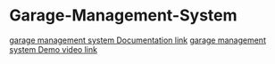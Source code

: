 # Garage-Management-System
[garage management system Documentation link](https://docs.google.com/document/d/10OnXjWu-I3g2uOpTl9XOchB3R2iP8cBT/edit?usp=drive_link&ouid=107866682005124260425&rtpof=true&sd=true)
[garage management system Demo video link](https://youtu.be/FQzUx4fYWWM?si=lh2q1Fcx3RlIqGre)
